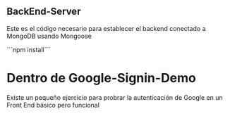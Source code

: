 ## BackEnd-Server
Este es el código necesario para establecer el backend conectado a MongoDB usando Mongoose

´´´npm install´´´

# Dentro de Google-Signin-Demo
Existe un pequeño ejercicio para probrar la autenticación de Google en un Front End básico pero funcional